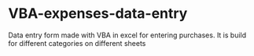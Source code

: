 # VBA-expenses-data-entry
Data entry form made with VBA in excel for entering purchases. It is build for different categories on different sheets
